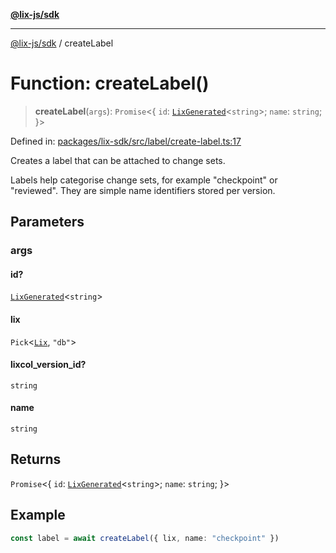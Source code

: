 [**@lix-js/sdk**](../README.md)

***

[@lix-js/sdk](../README.md) / createLabel

# Function: createLabel()

> **createLabel**(`args`): `Promise`\<\{ `id`: [`LixGenerated`](../type-aliases/LixGenerated.md)\<`string`\>; `name`: `string`; \}\>

Defined in: [packages/lix-sdk/src/label/create-label.ts:17](https://github.com/opral/monorepo/blob/3025726c2bce8185b41ef0b1b2f7cc069ebcf2b0/packages/lix-sdk/src/label/create-label.ts#L17)

Creates a label that can be attached to change sets.

Labels help categorise change sets, for example "checkpoint" or
"reviewed". They are simple name identifiers stored per version.

## Parameters

### args

#### id?

[`LixGenerated`](../type-aliases/LixGenerated.md)\<`string`\>

#### lix

`Pick`\<[`Lix`](../type-aliases/Lix.md), `"db"`\>

#### lixcol_version_id?

`string`

#### name

`string`

## Returns

`Promise`\<\{ `id`: [`LixGenerated`](../type-aliases/LixGenerated.md)\<`string`\>; `name`: `string`; \}\>

## Example

```ts
const label = await createLabel({ lix, name: "checkpoint" })
```
